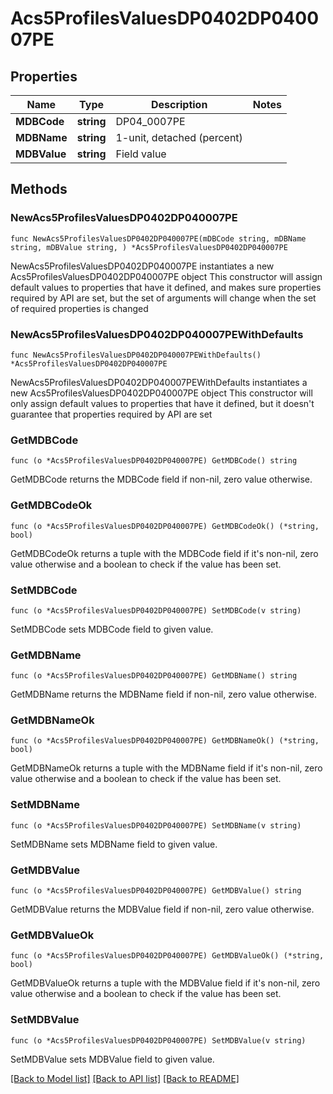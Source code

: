 # Acs5ProfilesValuesDP0402DP040007PE

## Properties

Name | Type | Description | Notes
------------ | ------------- | ------------- | -------------
**MDBCode** | **string** | DP04_0007PE | 
**MDBName** | **string** | 1-unit, detached (percent) | 
**MDBValue** | **string** | Field value | 

## Methods

### NewAcs5ProfilesValuesDP0402DP040007PE

`func NewAcs5ProfilesValuesDP0402DP040007PE(mDBCode string, mDBName string, mDBValue string, ) *Acs5ProfilesValuesDP0402DP040007PE`

NewAcs5ProfilesValuesDP0402DP040007PE instantiates a new Acs5ProfilesValuesDP0402DP040007PE object
This constructor will assign default values to properties that have it defined,
and makes sure properties required by API are set, but the set of arguments
will change when the set of required properties is changed

### NewAcs5ProfilesValuesDP0402DP040007PEWithDefaults

`func NewAcs5ProfilesValuesDP0402DP040007PEWithDefaults() *Acs5ProfilesValuesDP0402DP040007PE`

NewAcs5ProfilesValuesDP0402DP040007PEWithDefaults instantiates a new Acs5ProfilesValuesDP0402DP040007PE object
This constructor will only assign default values to properties that have it defined,
but it doesn't guarantee that properties required by API are set

### GetMDBCode

`func (o *Acs5ProfilesValuesDP0402DP040007PE) GetMDBCode() string`

GetMDBCode returns the MDBCode field if non-nil, zero value otherwise.

### GetMDBCodeOk

`func (o *Acs5ProfilesValuesDP0402DP040007PE) GetMDBCodeOk() (*string, bool)`

GetMDBCodeOk returns a tuple with the MDBCode field if it's non-nil, zero value otherwise
and a boolean to check if the value has been set.

### SetMDBCode

`func (o *Acs5ProfilesValuesDP0402DP040007PE) SetMDBCode(v string)`

SetMDBCode sets MDBCode field to given value.


### GetMDBName

`func (o *Acs5ProfilesValuesDP0402DP040007PE) GetMDBName() string`

GetMDBName returns the MDBName field if non-nil, zero value otherwise.

### GetMDBNameOk

`func (o *Acs5ProfilesValuesDP0402DP040007PE) GetMDBNameOk() (*string, bool)`

GetMDBNameOk returns a tuple with the MDBName field if it's non-nil, zero value otherwise
and a boolean to check if the value has been set.

### SetMDBName

`func (o *Acs5ProfilesValuesDP0402DP040007PE) SetMDBName(v string)`

SetMDBName sets MDBName field to given value.


### GetMDBValue

`func (o *Acs5ProfilesValuesDP0402DP040007PE) GetMDBValue() string`

GetMDBValue returns the MDBValue field if non-nil, zero value otherwise.

### GetMDBValueOk

`func (o *Acs5ProfilesValuesDP0402DP040007PE) GetMDBValueOk() (*string, bool)`

GetMDBValueOk returns a tuple with the MDBValue field if it's non-nil, zero value otherwise
and a boolean to check if the value has been set.

### SetMDBValue

`func (o *Acs5ProfilesValuesDP0402DP040007PE) SetMDBValue(v string)`

SetMDBValue sets MDBValue field to given value.



[[Back to Model list]](../README.md#documentation-for-models) [[Back to API list]](../README.md#documentation-for-api-endpoints) [[Back to README]](../README.md)


